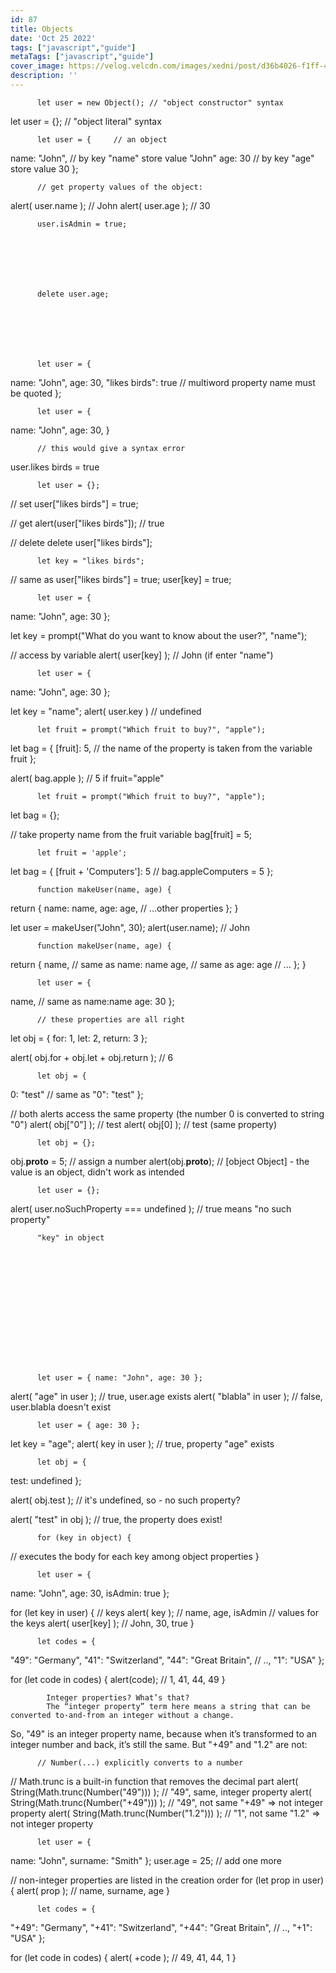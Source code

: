 ```yaml
---
id: 87
title: Objects
date: 'Oct 25 2022'
tags: ["javascript","guide"]
metaTags: ["javascript","guide"]
cover_image: https://velog.velcdn.com/images/xedni/post/d36b4026-f1ff-498e-b149-99e67a9b8691/title_javascript2.png
description: ''
---
```



      
        
        
          let user = new Object(); // "object constructor" syntax
let user = {};  // "object literal" syntax
        
      
      
      
      
        
        
          let user = {     // an object
  name: "John",  // by key "name" store value "John"
  age: 30        // by key "age" store value 30
};
        
      
      
      
      
        
        
          // get property values of the object:
alert( user.name ); // John
alert( user.age ); // 30
        
      
      
      
      
        
        
          user.isAdmin = true;
        
      
      
      
      
        
        
          delete user.age;
        
      
      
      
      
        
        
          let user = {
  name: "John",
  age: 30,
  "likes birds": true  // multiword property name must be quoted
};
        
      
      
      
      
        
        
          let user = {
  name: "John",
  age: 30,
}
        
      
      
      
      
        
        
          
            
          
          
            
          
        
        
          // this would give a syntax error
user.likes birds = true
        
      
      
      
      
        
        
          
            
          
          
            
          
        
        
          let user = {};

// set
user["likes birds"] = true;

// get
alert(user["likes birds"]); // true

// delete
delete user["likes birds"];
        
      
      
      
      
        
        
          let key = "likes birds";

// same as user["likes birds"] = true;
user[key] = true;
        
      
      
      
      
        
        
          
            
          
          
            
          
        
        
          let user = {
  name: "John",
  age: 30
};

let key = prompt("What do you want to know about the user?", "name");

// access by variable
alert( user[key] ); // John (if enter "name")
        
      
      
      
      
        
        
          
            
          
          
            
          
        
        
          let user = {
  name: "John",
  age: 30
};

let key = "name";
alert( user.key ) // undefined
        
      
      
      
      
        
        
          
            
          
          
            
          
        
        
          let fruit = prompt("Which fruit to buy?", "apple");

let bag = {
  [fruit]: 5, // the name of the property is taken from the variable fruit
};

alert( bag.apple ); // 5 if fruit="apple"
        
      
      
      
      
        
        
          
            
          
          
            
          
        
        
          let fruit = prompt("Which fruit to buy?", "apple");
let bag = {};

// take property name from the fruit variable
bag[fruit] = 5;
        
      
      
      
      
        
        
          let fruit = 'apple';
let bag = {
  [fruit + 'Computers']: 5 // bag.appleComputers = 5
};
        
      
      
      
      
        
        
          
            
          
          
            
          
        
        
          function makeUser(name, age) {
  return {
    name: name,
    age: age,
    // ...other properties
  };
}

let user = makeUser("John", 30);
alert(user.name); // John
        
      
      
      
      
        
        
          function makeUser(name, age) {
  return {
    name, // same as name: name
    age,  // same as age: age
    // ...
  };
}
        
      
      
      
      
        
        
          let user = {
  name,  // same as name:name
  age: 30
};
        
      
      
      
      
        
        
          
            
          
          
            
          
        
        
          // these properties are all right
let obj = {
  for: 1,
  let: 2,
  return: 3
};

alert( obj.for + obj.let + obj.return );  // 6
        
      
      
      
      
        
        
          
            
          
          
            
          
        
        
          let obj = {
  0: "test" // same as "0": "test"
};

// both alerts access the same property (the number 0 is converted to string "0")
alert( obj["0"] ); // test
alert( obj[0] ); // test (same property)
        
      
      
      
      
        
        
          
            
          
          
            
          
        
        
          let obj = {};
obj.__proto__ = 5; // assign a number
alert(obj.__proto__); // [object Object] - the value is an object, didn't work as intended
        
      
      
      
      
        
        
          
            
          
          
            
          
        
        
          let user = {};

alert( user.noSuchProperty === undefined ); // true means "no such property"
        
      
      
      
      
        
        
          "key" in object
        
      
      
      
      
        
        
          
            
          
          
            
          
        
        
          let user = { name: "John", age: 30 };

alert( "age" in user ); // true, user.age exists
alert( "blabla" in user ); // false, user.blabla doesn't exist
        
      
      
      
      
        
        
          
            
          
          
            
          
        
        
          let user = { age: 30 };

let key = "age";
alert( key in user ); // true, property "age" exists
        
      
      
      
      
        
        
          
            
          
          
            
          
        
        
          let obj = {
  test: undefined
};

alert( obj.test ); // it's undefined, so - no such property?

alert( "test" in obj ); // true, the property does exist!
        
      
      
      
      
        
        
          for (key in object) {
  // executes the body for each key among object properties
}
        
      
      
      
      
        
        
          
            
          
          
            
          
        
        
          let user = {
  name: "John",
  age: 30,
  isAdmin: true
};

for (let key in user) {
  // keys
  alert( key );  // name, age, isAdmin
  // values for the keys
  alert( user[key] ); // John, 30, true
}
        
      
      
      
      
        
        
          
            
          
          
            
          
        
        
          let codes = {
  "49": "Germany",
  "41": "Switzerland",
  "44": "Great Britain",
  // ..,
  "1": "USA"
};

for (let code in codes) {
  alert(code); // 1, 41, 44, 49
}
        
      
      
      
            Integer properties? What’s that?
            The “integer property” term here means a string that can be converted to-and-from an integer without a change.
So, "49" is an integer property name, because when it’s transformed to an integer number and back, it’s still the same. But "+49" and "1.2" are not:

      
        
        
          
            
          
          
            
          
        
        
          // Number(...) explicitly converts to a number
// Math.trunc is a built-in function that removes the decimal part
alert( String(Math.trunc(Number("49"))) ); // "49", same, integer property
alert( String(Math.trunc(Number("+49"))) ); // "49", not same "+49" ⇒ not integer property
alert( String(Math.trunc(Number("1.2"))) ); // "1", not same "1.2" ⇒ not integer property
        
      
      
      
      
        
        
          
            
          
          
            
          
        
        
          let user = {
  name: "John",
  surname: "Smith"
};
user.age = 25; // add one more

// non-integer properties are listed in the creation order
for (let prop in user) {
  alert( prop ); // name, surname, age
}
        
      
      
      
      
        
        
          
            
          
          
            
          
        
        
          let codes = {
  "+49": "Germany",
  "+41": "Switzerland",
  "+44": "Great Britain",
  // ..,
  "+1": "USA"
};

for (let code in codes) {
  alert( +code ); // 49, 41, 44, 1
}
        
      
      
      
